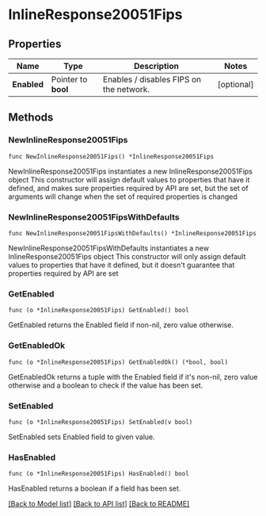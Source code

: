 # InlineResponse20051Fips

## Properties

Name | Type | Description | Notes
------------ | ------------- | ------------- | -------------
**Enabled** | Pointer to **bool** | Enables / disables FIPS on the network. | [optional] 

## Methods

### NewInlineResponse20051Fips

`func NewInlineResponse20051Fips() *InlineResponse20051Fips`

NewInlineResponse20051Fips instantiates a new InlineResponse20051Fips object
This constructor will assign default values to properties that have it defined,
and makes sure properties required by API are set, but the set of arguments
will change when the set of required properties is changed

### NewInlineResponse20051FipsWithDefaults

`func NewInlineResponse20051FipsWithDefaults() *InlineResponse20051Fips`

NewInlineResponse20051FipsWithDefaults instantiates a new InlineResponse20051Fips object
This constructor will only assign default values to properties that have it defined,
but it doesn't guarantee that properties required by API are set

### GetEnabled

`func (o *InlineResponse20051Fips) GetEnabled() bool`

GetEnabled returns the Enabled field if non-nil, zero value otherwise.

### GetEnabledOk

`func (o *InlineResponse20051Fips) GetEnabledOk() (*bool, bool)`

GetEnabledOk returns a tuple with the Enabled field if it's non-nil, zero value otherwise
and a boolean to check if the value has been set.

### SetEnabled

`func (o *InlineResponse20051Fips) SetEnabled(v bool)`

SetEnabled sets Enabled field to given value.

### HasEnabled

`func (o *InlineResponse20051Fips) HasEnabled() bool`

HasEnabled returns a boolean if a field has been set.


[[Back to Model list]](../README.md#documentation-for-models) [[Back to API list]](../README.md#documentation-for-api-endpoints) [[Back to README]](../README.md)


